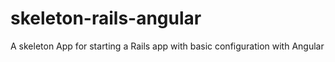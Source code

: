 # skeleton-rails-angular
A skeleton App for starting a Rails app with basic configuration with Angular
